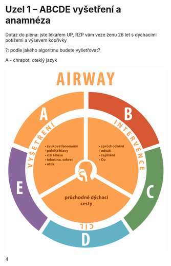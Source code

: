 <div class="w3-row">
<div class="w3-half w3-large">

# Uzel 1 – ABCDE vyšetření a anamnéza

Dotaz do pléna: jste lékařem UP, RZP vám veze ženu 26 let s dýchacími potížemi a výsevem kopřivky

?: podle jakého algoritmu budete vyšetřovat? 

A - chrapot, oteklý jazyk

</div>
<div class="w3-half">

![slide_4_schema_abcdeV2_Airway](slide_4_schema_abcdeV2_Airway.jpg)


</div>
</div>

<div class="w3-center">4</div>